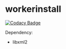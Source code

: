 # workerinstall

[![Codacy Badge](https://app.codacy.com/project/badge/Grade/7b7c6d4180814af3b7ab93cf8b97fb14)](https://app.codacy.com/gh/SirObby/workerinstall/dashboard?utm_source=gh&utm_medium=referral&utm_content=&utm_campaign=Badge_grade)

Dependency:

  - libxml2


